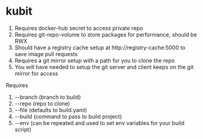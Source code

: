 # kubit


1. Requires docker-hub secret to access private repo
2. Requires git-repo-volume to store packages for performance, should be RWX
3. Should have a registry cache setup at http://registry-cache:5000 to save image pull requests
4. Requires a git mirror setup with a path for you to clone the repo
5. You will have needed to setup the git server and client keeps on the git mirror for access

Requires

1. --branch (branch to build)
2. --repo (repo to clone)
3. --file (defaults to build.yaml)
4. --build (command to pass to build project)
5. --env (can be repeated and used to set env variables for your build script)